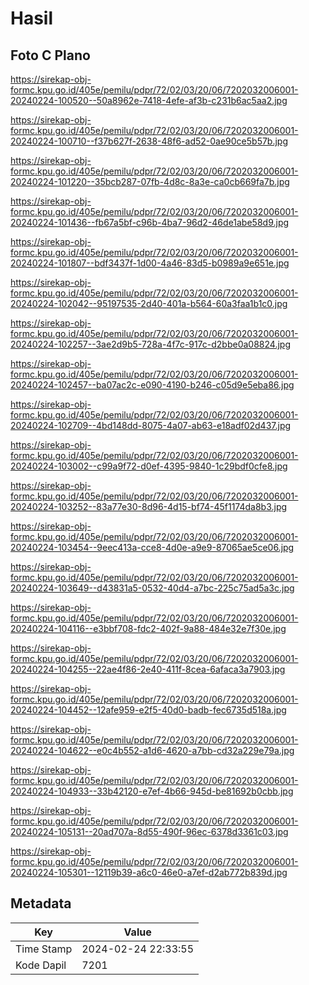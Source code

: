 # Hasil

## Foto C Plano

https://sirekap-obj-formc.kpu.go.id/405e/pemilu/pdpr/72/02/03/20/06/7202032006001-20240224-100520--50a8962e-7418-4efe-af3b-c231b6ac5aa2.jpg

https://sirekap-obj-formc.kpu.go.id/405e/pemilu/pdpr/72/02/03/20/06/7202032006001-20240224-100710--f37b627f-2638-48f6-ad52-0ae90ce5b57b.jpg

https://sirekap-obj-formc.kpu.go.id/405e/pemilu/pdpr/72/02/03/20/06/7202032006001-20240224-101220--35bcb287-07fb-4d8c-8a3e-ca0cb669fa7b.jpg

https://sirekap-obj-formc.kpu.go.id/405e/pemilu/pdpr/72/02/03/20/06/7202032006001-20240224-101436--fb67a5bf-c96b-4ba7-96d2-46de1abe58d9.jpg

https://sirekap-obj-formc.kpu.go.id/405e/pemilu/pdpr/72/02/03/20/06/7202032006001-20240224-101807--bdf3437f-1d00-4a46-83d5-b0989a9e651e.jpg

https://sirekap-obj-formc.kpu.go.id/405e/pemilu/pdpr/72/02/03/20/06/7202032006001-20240224-102042--95197535-2d40-401a-b564-60a3faa1b1c0.jpg

https://sirekap-obj-formc.kpu.go.id/405e/pemilu/pdpr/72/02/03/20/06/7202032006001-20240224-102257--3ae2d9b5-728a-4f7c-917c-d2bbe0a08824.jpg

https://sirekap-obj-formc.kpu.go.id/405e/pemilu/pdpr/72/02/03/20/06/7202032006001-20240224-102457--ba07ac2c-e090-4190-b246-c05d9e5eba86.jpg

https://sirekap-obj-formc.kpu.go.id/405e/pemilu/pdpr/72/02/03/20/06/7202032006001-20240224-102709--4bd148dd-8075-4a07-ab63-e18adf02d437.jpg

https://sirekap-obj-formc.kpu.go.id/405e/pemilu/pdpr/72/02/03/20/06/7202032006001-20240224-103002--c99a9f72-d0ef-4395-9840-1c29bdf0cfe8.jpg

https://sirekap-obj-formc.kpu.go.id/405e/pemilu/pdpr/72/02/03/20/06/7202032006001-20240224-103252--83a77e30-8d96-4d15-bf74-45f1174da8b3.jpg

https://sirekap-obj-formc.kpu.go.id/405e/pemilu/pdpr/72/02/03/20/06/7202032006001-20240224-103454--9eec413a-cce8-4d0e-a9e9-87065ae5ce06.jpg

https://sirekap-obj-formc.kpu.go.id/405e/pemilu/pdpr/72/02/03/20/06/7202032006001-20240224-103649--d43831a5-0532-40d4-a7bc-225c75ad5a3c.jpg

https://sirekap-obj-formc.kpu.go.id/405e/pemilu/pdpr/72/02/03/20/06/7202032006001-20240224-104116--e3bbf708-fdc2-402f-9a88-484e32e7f30e.jpg

https://sirekap-obj-formc.kpu.go.id/405e/pemilu/pdpr/72/02/03/20/06/7202032006001-20240224-104255--22ae4f86-2e40-411f-8cea-6afaca3a7903.jpg

https://sirekap-obj-formc.kpu.go.id/405e/pemilu/pdpr/72/02/03/20/06/7202032006001-20240224-104452--12afe959-e2f5-40d0-badb-fec6735d518a.jpg

https://sirekap-obj-formc.kpu.go.id/405e/pemilu/pdpr/72/02/03/20/06/7202032006001-20240224-104622--e0c4b552-a1d6-4620-a7bb-cd32a229e79a.jpg

https://sirekap-obj-formc.kpu.go.id/405e/pemilu/pdpr/72/02/03/20/06/7202032006001-20240224-104933--33b42120-e7ef-4b66-945d-be81692b0cbb.jpg

https://sirekap-obj-formc.kpu.go.id/405e/pemilu/pdpr/72/02/03/20/06/7202032006001-20240224-105131--20ad707a-8d55-490f-96ec-6378d3361c03.jpg

https://sirekap-obj-formc.kpu.go.id/405e/pemilu/pdpr/72/02/03/20/06/7202032006001-20240224-105301--12119b39-a6c0-46e0-a7ef-d2ab772b839d.jpg


## Metadata

| Key        | Value               |
| ---------- | ------------------- |
| Time Stamp | 2024-02-24 22:33:55 |
| Kode Dapil | 7201                |



